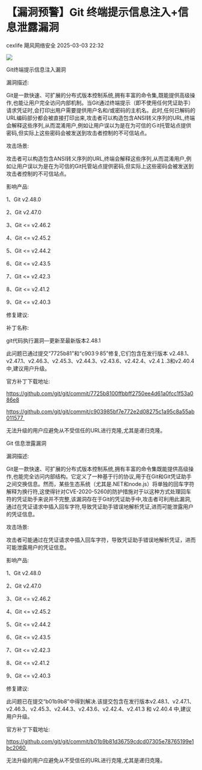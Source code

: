 #  【漏洞预警】Git 终端提示信息注入+信息泄露漏洞   
cexlife  飓风网络安全   2025-03-03 22:32  
  
![](https://mmbiz.qpic.cn/mmbiz_png/ibhQpAia4xu00twOXVCel6uOS1NLgohCOzBU8bvsXIyeZPAmnofZ3JgrgfDVMZZ4bAkhDgwv94F3b0NxlayTxvTA/640?wx_fmt=png&from=appmsg "")  
  
Git终端提示信息注入漏洞  
  
漏洞描述:  
  
Git是一款快速、可扩展的分布式版本控制系统,拥有丰富的命令集,既能提供高级操作,也能让用户完全访问内部机制。当Git通过终端提示（即不使用任何凭证助手）请求凭证时,会打印出用户需要提供用户名和/或密码的主机名。此时,任何已解码的URL编码部分都会被直接打印出来,攻击者可以构造包含ANSI转义序列的URL,终端会解释这些序列,从而混淆用户,例如让用户误以为是在为可信的Ｇit托管站点提供密码,但实际上这些密码会被发送到攻击者控制的不可信站点。  
  
攻击场景:  
  
攻击者可以构造包含ANSI转义序列的URL,终端会解释这些序列,从而混淆用户,例如让用户误以为是在为可信的Git托管站点提供密码,但实际上这些密码会被发送到攻击者控制的不可信站点。  
  
影响产品:  
  
1、Git v2.48.0  
  
2、Git v2.47.0  
  
3、Git <= v2.46.2  
  
4、Git <= v2.45.2  
  
5、Git <= v2.44.2  
  
6、Git <= v2.43.5  
  
7、Git <= v2.42.3  
  
8、Git <= v2.41.2  
  
9、Git <= v2.40.3   
  
修复建议:  
  
补丁名称:  
  
ɡit代码执行漏洞—更新至最新版本2.48.1  
  
此问题已通过提交“7725b81”和“с903９85”修复,它们包含在发行版本 v2.48.1、v2.47.1、v2.46.3、v2.45.3、v2.44.3、v2.43.6、v2.42.4、v2.4１.3和v2.40.4 中,建议用户升级。  
  
官方补丁下载地址:  
  
https://github.com/git/git/commit/7725b8100ffbbff2750ee4d61a0fcc1f53a086e8  
  
https://github.com/git/git/commit/c903985bf7e772e2d08275c1a95c8a55ab011577   
  
无法升级的用户应避免从不受信任的URL进行克隆,尤其是递归克隆。  
  
  
Git 信息泄露漏洞  
  
漏洞描述:  
  
Git是一款快速、可扩展的分布式版本控制系统,拥有丰富的命令集既能提供高级操作,也能完全访问内部结构。它定义了一种基于行的协议,用于在Git和Git凭证助手之间交换信息。然而，某些生态系统（尤其是.NET和nоdе.јѕ）将单独的回车字符解释为换行符,这使得针对CVE-2020-5260的防护措施对于以这种方式处理回车符的凭证助手来说并不完整,该漏洞存在于Git的凭证助手中,攻击者可利用此漏洞,通过在凭证请求中插入回车字符,导致凭证助手错误地解析凭证,进而可能泄露用户的凭证信息。  
  
攻击场景:  
  
攻击者可能通过在凭证请求中插入回车字符，导致凭证助手错误地解析凭证，进而可能泄露用户的凭证信息。   
  
影响产品:  
  
1、Git v2.48.0  
  
2、Git v2.47.0  
  
3、Git <= v2.46.2  
  
4、Git <= v2.45.2  
  
5、Git <= v2.44.2  
  
6、Git <= v2.43.5  
  
7、Git <= v2.42.3  
  
8、Git <= v2.41.2  
  
9、Git <= v2.40.3   
  
修复建议:  
  
此问题已在提交“b01b9b8”中得到解决.该提交包含在发行版本v2.48.1、v2.47.1、v2.46.3、v2.45.3、v2.44.3、v2.43.6、v2.42.4、v2.41.3 和 v2.40.4 中,建议用户升级。  
  
官方补丁下载地址:  
  
https://github.com/git/git/commit/b01b9b81d36759cdcd07305e78765199e1bc2060   
  
无法升级的用户应避免从不受信任的URL进行克隆,尤其是递归克隆。  
  
  
  
  
  
